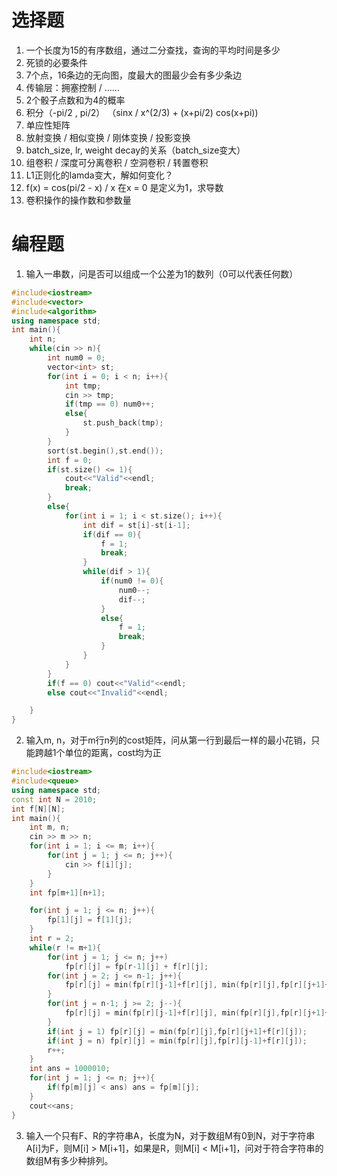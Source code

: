 # 选择题

1. 一个长度为15的有序数组，通过二分查找，查询的平均时间是多少
2. 死锁的必要条件
3. 7个点，16条边的无向图，度最大的图最少会有多少条边
4. 传输层：拥塞控制 / ......
5. 2个骰子点数和为4的概率
6. 积分（-pi/2 , pi/2） （sinx / x^(2/3) + (x+pi/2) cos(x+pi))
7. 单应性矩阵
8. 放射变换 / 相似变换 / 刚体变换 / 投影变换
9.  batch_size, lr, weight decay的关系（batch_size变大）
10. 组卷积 / 深度可分离卷积 / 空洞卷积 / 转置卷积
11. L1正则化的lamda变大，解如何变化？
12. f(x) = cos(pi/2 - x) / x 在x = 0 是定义为1，求导数
13. 卷积操作的操作数和参数量

# 编程题

1. 输入一串数，问是否可以组成一个公差为1的数列（0可以代表任何数）
```c++
#include<iostream>
#include<vector>
#include<algorithm>
using namespace std;
int main(){
    int n;
    while(cin >> n){
        int num0 = 0;
        vector<int> st;
        for(int i = 0; i < n; i++){
            int tmp;
            cin >> tmp;
            if(tmp == 0) num0++;
            else{
                st.push_back(tmp);
            }
        }
        sort(st.begin(),st.end());
        int f = 0;
        if(st.size() <= 1){
            cout<<"Valid"<<endl;
            break;
        }
        else{
            for(int i = 1; i < st.size(); i++){
                int dif = st[i]-st[i-1];
                if(dif == 0){
                    f = 1;
                    break;
                }
                while(dif > 1){
                    if(num0 != 0){
                        num0--;
                        dif--;
                    }
                    else{
                        f = 1;
                        break;
                    }
                }
            }
        }
        if(f == 0) cout<<"Valid"<<endl;
        else cout<<"Invalid"<<endl;

    }
}

```
2. 输入m, n，对于m行n列的cost矩阵，问从第一行到最后一样的最小花销，只能跨越1个单位的距离，cost均为正
```c++
#include<iostream>
#include<queue>
using namespace std;
const int N = 2010;
int f[N][N];
int main(){
    int m, n;
    cin >> m >> n;
    for(int i = 1; i <= m; i++){
        for(int j = 1; j <= n; j++){
            cin >> f[i][j];
        }
    }
    int fp[m+1][n+1];

    for(int j = 1; j <= n; j++){
        fp[1][j] = f[1][j];
    }
    int r = 2;
    while(r != m+1){
        for(int j = 1; j <= n; j++)
            fp[r][j] = fp[r-1][j] + f[r][j];
        for(int j = 2; j <= n-1; j++){
            fp[r][j] = min(fp[r][j-1]+f[r][j], min(fp[r][j],fp[r][j+1]+f[r][j]));
        }
        for(int j = n-1; j >= 2; j--){
            fp[r][j] = min(fp[r][j-1]+f[r][j], min(fp[r][j],fp[r][j+1]+f[r][j]));
        }
        if(int j = 1) fp[r][j] = min(fp[r][j],fp[r][j+1]+f[r][j]);
        if(int j = n) fp[r][j] = min(fp[r][j],fp[r][j-1]+f[r][j]);
        r++;
    }
    int ans = 1000010;
    for(int j = 1; j <= n; j++){
        if(fp[m][j] < ans) ans = fp[m][j];
    }
    cout<<ans;
}

```
3. 输入一个只有F、R的字符串A，长度为N，对于数组M有0到N，对于字符串A[i]为F，则M[i] > M[i+1]，如果是R，则M[i] < M[i+1]，问对于符合字符串的数组M有多少种排列。
